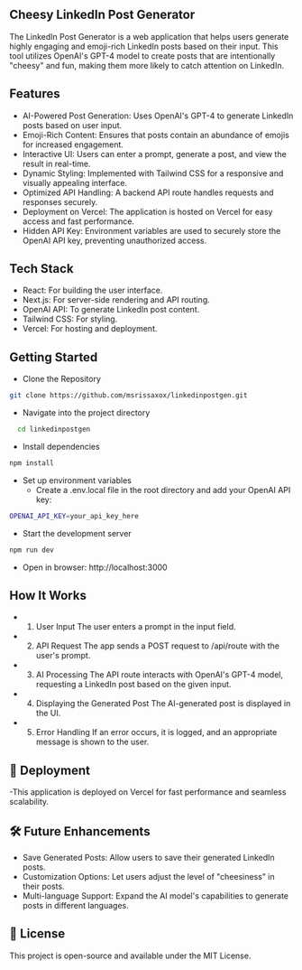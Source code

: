 ## Cheesy LinkedIn Post Generator 
The LinkedIn Post Generator is a web application that helps users generate highly engaging and emoji-rich LinkedIn posts based on their input. This tool utilizes OpenAI's GPT-4 model to create posts that are intentionally "cheesy" and fun, making them more likely to catch attention on LinkedIn.

## Features
- AI-Powered Post Generation: Uses OpenAI's GPT-4 to generate LinkedIn posts based on user input.
- Emoji-Rich Content: Ensures that posts contain an abundance of emojis for increased engagement.
- Interactive UI: Users can enter a prompt, generate a post, and view the result in real-time.
- Dynamic Styling: Implemented with Tailwind CSS for a responsive and visually appealing interface.
- Optimized API Handling: A backend API route handles requests and responses securely.
- Deployment on Vercel: The application is hosted on Vercel for easy access and fast performance.
- Hidden API Key: Environment variables are used to securely store the OpenAI API key, preventing unauthorized access.

## Tech Stack
- React: For building the user interface.
- Next.js: For server-side rendering and API routing.
- OpenAI API: To generate LinkedIn post content.
- Tailwind CSS: For styling.
- Vercel: For hosting and deployment.

## Getting Started

- Clone the Repository
```bash
git clone https://github.com/msrissaxox/linkedinpostgen.git
```
- Navigate into the project directory
```bash
  cd linkedinpostgen
```
  - Install dependencies
 ```bash
npm install
```
- Set up environment variables
  - Create a .env.local file in the root directory and add your OpenAI API key:
```bash
OPENAI_API_KEY=your_api_key_here
```
- Start the development server
```bash
npm run dev
```
- Open in browser: http://localhost:3000

## How It Works

- 1. User Input
The user enters a prompt in the input field.

- 2. API Request
The app sends a POST request to /api/route with the user's prompt.

- 3. AI Processing
The API route interacts with OpenAI's GPT-4 model, requesting a LinkedIn post based on the given input.

- 4. Displaying the Generated Post
The AI-generated post is displayed in the UI.

- 5. Error Handling
If an error occurs, it is logged, and an appropriate message is shown to the user.

## 📌 Deployment
-This application is deployed on Vercel for fast performance and seamless scalability.

## 🛠 Future Enhancements
- Save Generated Posts: Allow users to save their generated LinkedIn posts.
- Customization Options: Let users adjust the level of "cheesiness" in their posts.
- Multi-language Support: Expand the AI model's capabilities to generate posts in different languages.

## 📄 License

This project is open-source and available under the MIT License.


